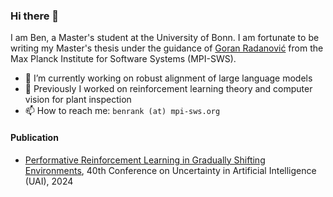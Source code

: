 ### Hi there 👋
I am Ben, a Master's student at the University of Bonn. I am fortunate to be writing my Master's thesis under the guidance of [Goran Radanović](https://people.mpi-sws.org/~gradanovic/) from the Max Planck Institute for Software Systems (MPI-SWS).

- 🔭 I’m currently working on robust alignment of large language models
- 🌱 Previously I worked on reinforcement learning theory and computer vision for plant inspection
- 📫 How to reach me: `benrank (at) mpi-sws.org`

#### Publication
- [Performative Reinforcement Learning in Gradually Shifting Environments](https://arxiv.org/abs/2402.09838), 40th Conference on Uncertainty in Artificial Intelligence (UAI), 2024

<!--
**bsen/bsen** is a ✨ _special_ ✨ repository because its `README.md` (this file) appears on your GitHub profile.

Here are some ideas to get you started:

- 🔭 I’m currently working on ...
- 🌱 I’m currently learning ...
- 👯 I’m looking to collaborate on ...
- 🤔 I’m looking for help with ...
- 💬 Ask me about ...
- 📫 How to reach me: ...
- 😄 Pronouns: ...
- ⚡ Fun fact: ...
<details>
  <summary><strong>Publication</strong></summary>
  <p>
    - <a href="https://arxiv.org/abs/2402.09838" target="_blank">Performative Reinforcement Learning in Gradually Shifting Environments</a>, UAI 2024
  </p>
</details>

-->
